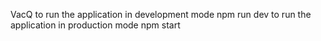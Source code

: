 VacQ
to run the application in development mode
npm run dev
to run the application in production mode
npm start